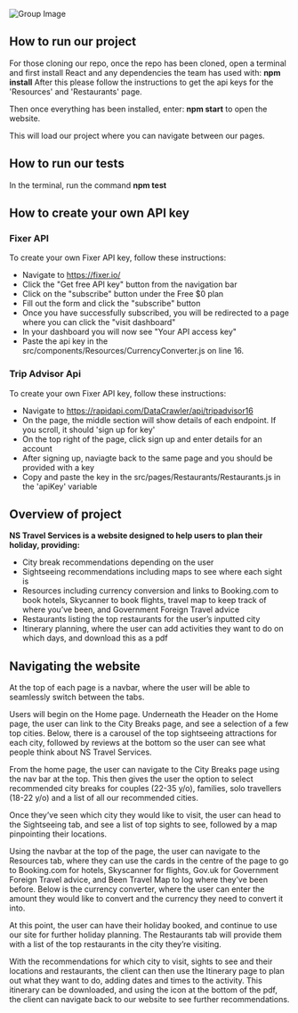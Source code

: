 ![Group Image](https://github.com/LaurenBoal/NS-Travel-Website-Project/raw/main/ns-travel-services.jpg)

## How to run our project 
For those cloning our repo, once the repo has been cloned, open a terminal and first install React and any dependencies the team has used with: **npm install**
After this please follow the instructions to get the api keys for the 'Resources' and 'Restaurants' page.

Then once everything has been installed, enter: **npm start** to open the website. 

This will load our project where you can navigate between our pages. 

## How to run our tests
In the terminal, run the command **npm test**

## How to create your own API key 

### Fixer API 
To create your own Fixer API key, follow these instructions:
- Navigate to https://fixer.io/
- Click the "Get free API key" button from the navigation bar
- Click on the "subscribe" button under the Free $0 plan
- Fill out the form and click the "subscribe" button
- Once you have successfully subscribed, you will be redirected to a page where you can click the "visit dashboard"
- In your dashboard you will now see "Your API access key" 
- Paste the api key in the src/components/Resources/CurrencyConverter.js on line 16.

### Trip Advisor Api
To create your own Fixer API key, follow these instructions: 
- Navigate to https://rapidapi.com/DataCrawler/api/tripadvisor16
- On the page, the middle section will show details of each endpoint. If you scroll, it should 'sign up for key'
- On the top right of the page, click sign up and enter details for an account
- After signing up, naviagte back to the same page and you should be provided with a key
- Copy and paste the key in the src/pages/Restaurants/Restaurants.js in the 'apiKey' variable

## Overview of project 

**NS Travel Services is a website designed to help users to plan their holiday, providing:**

- City break recommendations depending on the user
- Sightseeing recommendations including maps to see where each sight is
- Resources including currency conversion and links to Booking.com to book hotels, Skycanner to book flights, travel map to keep track of where you’ve been, and Government Foreign Travel advice
- Restaurants listing the top restaurants for the user’s inputted city
- Itinerary planning, where the user can add activities they want to do on which days, and download this as a pdf

## Navigating the website
At the top of each page is a navbar, where the user will be able to seamlessly switch between the tabs. 

Users will begin on the Home page.
Underneath the Header on the Home page, the user can link to the City Breaks page, and see a selection of a few top cities. 
Below, there is a carousel of the top sightseeing attractions for each city, followed by reviews at the bottom so the user can see what people think about NS Travel Services. 

From the home page, the user can navigate to the City Breaks page using the nav bar at the top. This then gives the user the option to select recommended city breaks for couples (22-35 y/o), families, solo travellers (18-22 y/o) and a list of all our recommended cities. 

Once they’ve seen which city they would like to visit, the user can head to the Sightseeing tab, and see a list of top sights to see, followed by a map pinpointing their locations.

Using the navbar at the top of the page, the user can navigate to the Resources tab, where they can use the cards in the centre of the page to go to Booking.com for hotels, Skyscanner for flights, Gov.uk for Government Foreign Travel advice, and Been Travel Map to log where they’ve been before. Below is the currency converter, where the user can enter the amount they would like to convert and the currency they need to convert it into. 

At this point, the user can have their holiday booked, and continue to use our site for further holiday planning. The Restaurants tab will provide them with a list of the top restaurants in the city they’re visiting. 

With the recommendations for which city to visit, sights to see and their locations and restaurants, the client can then use the Itinerary page to plan out what they want to do, adding dates and times to the activity. This itinerary can be downloaded, and using the icon at the bottom of the pdf, the client can navigate back to our website to see further recommendations. 





